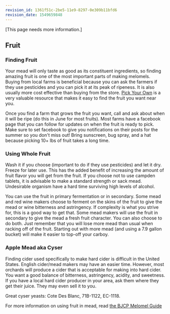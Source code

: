 ```yaml
---
revision_id: 1361f51c-2be5-11e9-8297-0e309b11bfd6
revision_date: 1549659848
---
```


[This page needs more information.]

## Fruit

### Finding Fruit

Your mead will only taste as good as its constituent ingredients, so finding amazing fruit is one of the most important parts of making melomels.  Buying from local farms is beneficial because you can ask the farmers if they use pesticides and you can pick it at its peak of ripeness.  It is also usually more cost effective than buying from the store.  [Pick Your Own](http://www.pickyourown.org/index.htm#states) is a very valuable resource that makes it easy to find the fruit you want near you.

Once you find a farm that grows the fruit you want, call and ask about when it will be ripe (do this in June for most fruits).  Most farms have a facebook page that you can follow for updates on when the fruit is ready to pick.  Make sure to set facebook to give you notifications on their posts for the summer so you don't miss out!  Bring sunscreen, bug spray, and a hat because picking 10+ lbs of fruit takes a long time.  

### Using Whole Fruit

Wash it if you choose (important to do if they use pesticides) and let it dry.  Freeze for later use.  This has the added benefit of increasing the amount of fruit flavor you will get from the fruit.  If you choose not to use campden tablets, it is advisable to make a standard strength or sack mead.  Undesirable organism have a hard time surviving high levels of alcohol.

You can use the fruit in primary fermentation or in secondary.  Some mead and red wine makers choose to ferment on the skins of the fruit to give the mead or wine bitterness and astringency.  If complexity is what you strive for, this is a good way to get that.  Some mead makers will use the fruit in secondary to give the mead a fresh fruit character.  You can also choose to do both.  Just remember that you will lose more mead than usual when racking off of the fruit.  Starting out with more mead (and using a 7.9 gallon bucket) will make it easier to top-off your carboy.

### Apple Mead aka Cyser

Finding cider used specifically to make hard cider is difficult in the United States.  English cider/mead makers may have an easier time.  However, most orchards will produce a cider that is acceptable for making into hard cider.  You want a good balance of bitterness, astringency, acidity, and sweetness.  If you have a local hard cider producer in your area, ask them where they get their juice.  They may even sell it to you.

Great cyser yeasts: Cote Des Blanc, 71B-1122, EC-1118.

For more information on using fruit in mead, read [the BJCP Melomel Guide](http://www.bjcp.org/mead/melomel.pdf)
